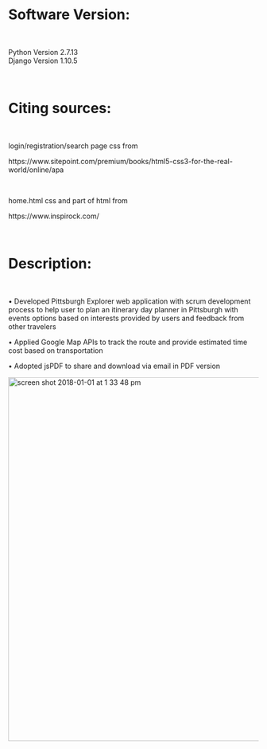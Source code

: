 <h1>Software Version:</h1><br>
<p>
Python Version 2.7.13<br>
Django Version 1.10.5<br>
</p>
<br>

<h1>Citing sources:</h1><br>
<p> login/registration/search page css from </p>
<p>https://www.sitepoint.com/premium/books/html5-css3-for-the-real-world/online/apa</p>
<br>
<p> home.html css and part of html from </p>
<p>https://www.inspirock.com/</p>
<br>

<h1>Description:</h1><br>
<p> • Developed Pittsburgh Explorer web application with scrum development process to help user to plan an itinerary day planner in Pittsburgh with events options based on interests provided by users and feedback from other travelers</p>
<p>• Applied Google Map APIs to track the route and provide estimated time cost based on transportation</p>
<p>• Adopted jsPDF to share and download via email in PDF version </p>

<img width="731" alt="screen shot 2018-01-01 at 1 33 48 pm" src="https://user-images.githubusercontent.com/10855915/34471248-fd5f4b18-eef8-11e7-9181-376c9c4aae6b.png">
